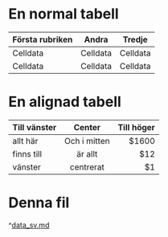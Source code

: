 # En normal tabell

Första rubriken | Andra     | Tredje
--------------- | --------- | ---------
Celldata        | Celldata  | Celldata 
Celldata        | Celldata  | Celldata 

# En alignad tabell

| Till vänster  | Center          | Till höger |
| :------------ |:---------------:| ----------:|
| allt här      | Och i mitten    |      $1600 |
| finns till    | är allt         |        $12 |
| vänster       | centrerat       |         $1 |


# Denna fil
^[data_sv.md](data_sv.md)
